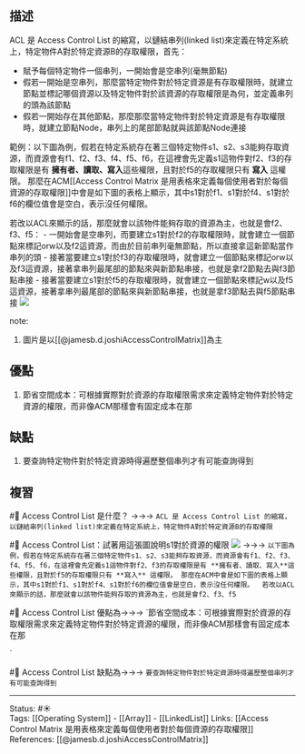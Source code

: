 

## 描述

ACL 是 Access Control List 的縮寫，以鏈結串列(linked list)來定義在特定系統上，特定物件A對於特定資源B的存取權限，首先：
- 賦予每個特定物件一個串列，一開始會是空串列(毫無節點)
- 假若一開始是空串列，那麼當特定物件對於特定資源是有存取權限時，就建立節點並標記哪個資源以及特定物件對於該資源的存取權限是為何，並定義串列的頭為該節點
- 假若一開始存在其他節點，那麼那麼當特定物件對於特定資源是有存取權限時，就建立節點Node，串列上的尾部節點就與該節點Node連接


範例：以下圖為例，假若在特定系統存在著三個特定物件s1、s2、s3能夠存取資源，而資源會有f1、f2、f3、f4、f5、f6，在這裡會先定義s1這物件對f2、f3的存取權限是有 **擁有者、讀取、寫入**這些權限，且對於f5的存取權限只有 **寫入** 這權限。 那麼在ACM[[Access Control Matrix 是用表格來定義每個使用者對於每個資源的存取權限]]中會是如下圖的表格上顯示，其中s1對於f1、s1對於f4、s1對於f6的欄位值會是空白，表示沒任何權限。

若改以ACL來顯示的話，那麼就會以該物件能夠存取的資源為主，也就是會f2、f3、f5：
	- 一開始會是空串列，而要建立s1對於f2的存取權限時，就會建立一個節點來標記orw以及f2這資源，而由於目前串列毫無節點，所以直接拿這新節點當作串列的頭
	- 接著當要建立s1對於f3的存取權限時，就會建立一個節點來標記orw以及f3這資源，接著拿串列最尾部的節點來與新節點串接，也就是拿f2節點去與f3節點串接
	- 接著當要建立s1對於f5的存取權限時，就會建立一個節點來標記w以及f5這資源，接著拿串列最尾部的節點來與新節點串接，也就是拿f3節點去與f5節點串接
![](https://www.researchgate.net/profile/James-Joshi/publication/27233516/figure/fig1/AS:638408414220289@1529219835691/An-access-control-matrix-and-its-access-control-list-and-capability-list.png)

note: 
1. 圖片是以[[@jamesb.d.joshiAccessControlMatrix]]為主
## 優點
1. 節省空間成本：可根據實際對於資源的存取權限需求來定義特定物件對於特定資源的權限，而非像ACM那樣會有固定成本在那


## 缺點
1. 要查詢特定物件對於特定資源時得遍歷整個串列才有可能查詢得到


## 複習
#🧠 Access Control List 是什麼？ ->->-> `ACL 是 Access Control List 的縮寫，以鏈結串列(linked list)來定義在特定系統上，特定物件A對於特定資源B的存取權限`
<!--SR:!2024-11-15,550,250-->

#🧠 Access Control List：試著用這張圖說明s1對於資源的權限 ![](https://www.researchgate.net/profile/James-Joshi/publication/27233516/figure/fig1/AS:638408414220289@1529219835691/An-access-control-matrix-and-its-access-control-list-and-capability-list.png)  ->->-> `以下圖為例，假若在特定系統存在著三個特定物件s1、s2、s3能夠存取資源，而資源會有f1、f2、f3、f4、f5、f6，在這裡會先定義s1這物件對f2、f3的存取權限是有 **擁有者、讀取、寫入**這些權限，且對於f5的存取權限只有 **寫入** 這權限。 那麼在ACM中會是如下圖的表格上顯示，其中s1對於f1、s1對於f4、s1對於f6的欄位值會是空白，表示沒任何權限。  若改以ACL來顯示的話，那麼就會以該物件能夠存取的資源為主，也就是會f2、f3、f5`
<!--SR:!2024-03-28,409,250-->


#🧠 Access Control List  優點為->->-> `節省空間成本：可根據實際對於資源的存取權限需求來定義特定物件對於特定資源的權限，而非像ACM那樣會有固定成本在那
<!--SR:!2023-05-23,225,250-->
`

#🧠 Access Control List  缺點為->->-> `要查詢特定物件對於特定資源時得遍歷整個串列才有可能查詢得到`
<!--SR:!2024-03-25,408,250-->

---
Status: #☀️  
Tags:
[[Operating System]]  - [[Array]] - [[LinkedList]]
Links:
[[Access Control Matrix 是用表格來定義每個使用者對於每個資源的存取權限]]
References:
[[@jamesb.d.joshiAccessControlMatrix]]